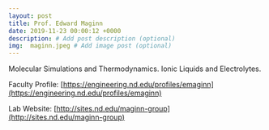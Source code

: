 ```yaml
---
layout: post
title: Prof. Edward Maginn
date: 2019-11-23 00:00:12 +0000
description: # Add post description (optional)
img:  maginn.jpeg # Add image post (optional)
---
```

Molecular Simulations and Thermodynamics. Ionic Liquids and Electrolytes. 
<!--more-->

Faculty Profile: [https://engineering.nd.edu/profiles/emaginn](https://engineering.nd.edu/profiles/emaginn)

Lab Website: [http://sites.nd.edu/maginn-group](http://sites.nd.edu/maginn-group)
